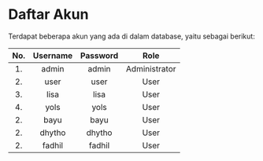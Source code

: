 # Daftar Akun
Terdapat beberapa akun yang ada di dalam database, yaitu sebagai berikut:

| No. | Username    | Password      | Role            |
|:---:|:-----------:|:-------------:|:---------------:|
| 1.  | admin       | admin         | Administrator   |
| 2.  | user        | user          | User            |
| 3.  | lisa        | lisa          | User            |
| 4.  | yols        | yols          | User            |
| 2.  | bayu        | bayu          | User            |
| 2.  | dhytho      | dhytho        | User            |
| 2.  | fadhil      | fadhil        | User            |
